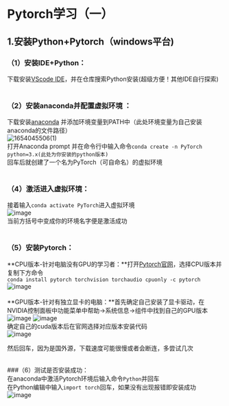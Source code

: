 # Pytorch学习（一）

## 1.安装Python+Pytorch（windows平台)

### （1）安装IDE+Python：<br/>
下载安装[VScode IDE](https://code.visualstudio.com/)，并在仓库搜索Python安装(超级方便！其他IDE自行探索)<br/><br/>


### （2）安装anaconda并配置虚拟环境 ：<br/>
下载安装[anaconda](https://www.anaconda.com/) 并添加环境变量到PATH中（此处环境变量为自己安装anaconda的文件路径）<br/>
![1654045506(1)](https://user-images.githubusercontent.com/31993576/171307981-723ac8a9-783d-4013-9bc4-5549e88cbc42.png)<br/>
打开Anaconda prompt 并在命令行中输入命令`conda create -n PyTorch python=3.x(此处为你安装的python版本)`<br/>回车后就创建了一个名为PyTorch（可自命名）的虚拟环境<br/><br/>

### （4）激活进入虚拟环境：<br/>
接着输入`conda activate PyTorch`进入虚拟环境<br/>
![image](https://user-images.githubusercontent.com/31993576/171304340-8cabd638-a59c-4cdb-ab2b-cd31ef280b17.png)<br/>
当前方括号中变成你的环境名字便是激活成功<br/><br/>

### （5）安装Pytorch：<br/>
**CPU版本-针对电脑没有GPU的学习者：**打开[Pytorch官网](https://pytorch.org/get-started/locally/)，选择CPU版本并复制下方命令<br/>`conda install pytorch torchvision torchaudio cpuonly -c pytorch`
![image](https://user-images.githubusercontent.com/31993576/171305275-83f954a5-736a-4248-8d41-710e61d258ba.png)<br/><br/>
**GPU版本-针对有独立显卡的电脑：**首先确定自己安装了显卡驱动，在NVIDIA控制面板中功能菜单中帮助->系统信息->组件中找到自己的GPU版本<br/>
![image](https://user-images.githubusercontent.com/31993576/171308509-3784c6ff-c492-406c-9dd3-79936d6f5a5d.png)
![image](https://user-images.githubusercontent.com/31993576/171308523-97e78ff4-59ff-49ce-8385-8ffe8461eac9.png)<br/>
确定自己的cuda版本后在官网选择对应版本安装代码<br/>
![image](https://user-images.githubusercontent.com/31993576/171308698-096dd8f9-52c4-41a9-8516-e4c79f9b25f3.png)<br/>

然后回车，因为是国外源，下载速度可能很慢或者会断连，多尝试几次<br/><br/>

###（6）测试是否安装成功：<br/>
在anaconda中激活Pytorch环境后输入命令`Python`并回车<br/>
在Python编辑中输入`import torch`回车，如果没有出现报错即安装成功<br/>
![image](https://user-images.githubusercontent.com/31993576/171308302-d19ebbd5-a40e-4261-bbb7-59d98dce74f2.png)

